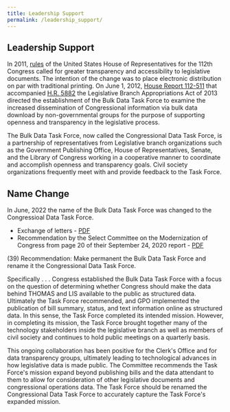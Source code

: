 ```yaml
---
title: Leadership Support
permalink: /leadership_support/
---
```


## Leadership Support
<p>In 2011, <a href="https://www.govinfo.gov/content/pkg/HMAN-111/pdf/HMAN-111.pdf">rules</a> of the United States House of Representatives for the 112th Congress called for greater transparency and accessibility to legislative documents. The intention of the change was to place electronic distribution on par with traditional printing. On June 1, 2012, <a href="https://www.govinfo.gov/link/crpt/112/hrpt/511">House Report 112-511</a> that accompanied <a href="https://www.govinfo.gov/link/bills/112/hr/5882?billversion=rh&link-type=xml">H.R. 5882</a> the Legislative Branch Appropriations Act of 2013 directed the establishment of the Bulk Data Task Force to examine the increased dissemination of Congressional information via bulk data download by non-governmental groups for the purpose of supporting openness and transparency in the legislative process.</p>  

<p>The Bulk Data Task Force, now called the Congressional Data Task Force, is a partnership of representatives from Legislative branch organizations such as the Government Publishing Office, House of Representatives, Senate, and the Library of Congress working in a cooperative manner to coordinate and accomplish openness and transparency goals. Civil society organizations frequently meet with and provide feedback to the Task Force.</p>  


## Name Change
<p>In June, 2022 the name of the Bulk Data Task Force was changed to the Congressioal Data Task Force.</p>  

* Exchange of letters - [PDF](https://usgpo.github.io/innovation/resources/reports/Exchange-of-Letters-CHA-and-Clerk-Name-Change-DataTaskForce-June2022.pdf)    
* Recommendation by the Select Committee on the Modernization of Congress from page 20 of their September 24, 2020 report - [PDF](https://www.govinfo.gov/content/pkg/CPRT-116HPRT41922/pdf/CPRT-116HPRT41922.pdf)  

<p>(39) Recommendation: Make permanent the Bulk Data Task Force and rename it the Congressional Data Task Force.</p>  
<p>Specifically . . . Congress established the Bulk Data Task Force with a focus on the question of determining whether Congress should make the data behind THOMAS and LIS available to the public as structured data. Ultimately the Task Force recommended, and GPO implemented the publication of bill summary, status, and text information online as structured data. In this sense, the Task Force completed its intended mission. However, in completing its mission, the Task Force brought together many of the technology stakeholders inside the legislative branch as well as members of civil society and continues to hold public meetings on a quarterly basis.</p>  
<p>This ongoing collaboration has been positive for the Clerk's Office and for data transparency groups, ultimately leading to technological advances in how legislative data is made public. The Committee recommends the Task Force's mission expand beyond publishing bills and the data attendant to them to allow for consideration of other legislative documents and congressional operations data. The Task Force should be renamed the Congressional Data Task Force to accurately capture the Task Force's expanded mission.</p>  




